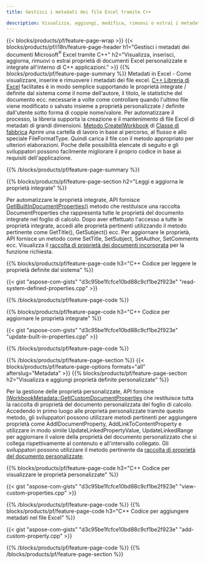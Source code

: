 ```yaml
---
title: Gestisci i metadati dei file Excel tramite C++

description: Visualizza, aggiungi, modifica, rimuovi o estrai i metadati dei file Excel utilizzando la libreria C++
---
```

{{< blocks/products/pf/feature-page-wrap >}}
{{< blocks/products/pf/i18n/feature-page-header h1="Gestisci i metadati dei documenti Microsoft<sup>&reg;</sup> Excel tramite C++" h2="Visualizza, inserisci, aggiorna, rimuovi o estrai proprietà di documenti Excel personalizzate e integrate all\'interno di C++ applicazioni." >}}
{{% blocks/products/pf/feature-page-summary %}}
Metadati in Excel - Come visualizzare, inserire e rimuovere i metadati dei file excel. [C++ Libreria di Excel](/cells/cpp/) faclitates è in modo semplice supportando le proprietà integrate / definite dal sistema come il nome dell'autore, il titolo, le statistiche del documento ecc. necessarie a volte come controllare quando l'ultimo file viene modificato o salvato insieme a proprietà personalizzate / definite dall'utente sotto forma di coppie nome/valore. Per automatizzare il processo, la libreria supporta la creazione e il mantenimento di file Excel di metadati di grandi dimensioni. [Metodo CreateIWorkbook](https://reference.aspose.com/cells/cpp/class/aspose.cells.factory#a93f7282b976d2a001d44198dedaceee8) di [Classe di fabbrica](https://reference.aspose.com/cells/cpp/class/aspose.cells.factory) Aprire una cartella di lavoro in base al percorso, al flusso e allo speciale FileFormatType. Quindi carica il file con il metodo appropriato per ulteriori elaborazioni. Poche delle possibilità elencate di seguito e gli sviluppatori possono facilmente migliorare il proprio codice in base ai requisiti dell'applicazione. 
 
{{% /blocks/products/pf/feature-page-summary %}}

{{% blocks/products/pf/feature-page-section h2="Leggi e aggiorna le proprietà integrate" %}}

Per automatizzare le proprietà integrate, API fornisce [GetIBuiltInDocumentProperties()](https://reference.aspose.com/cells/cpp/class/aspose.cells.metadata.i_workbook_metadata) metodo che restituisce una raccolta DocumentProperties che rappresenta tutte le proprietà del documento integrate nel foglio di calcolo. Dopo aver effettuato l'accesso a tutte le proprietà integrate, accedi alle proprietà pertinenti utilizzando il metodo pertinente come GetTitle(), GetSubject() ecc. Per aggiornare le proprietà, API fornisce un metodo come SetTitle, SetSubject, SetAuthor, SetComments ecc. Visualizza il [raccolta di proprietà dei documenti incorporata](https://reference.aspose.com/cells/cpp/class/aspose.cells.properties.i_built_in_document_property_collection) per la funzione richiesta.

{{% blocks/products/pf/feature-page-code h3="C++ Codice per leggere le proprietà definite dal sistema" %}}

{{< gist "aspose-com-gists" "d3c95be1fcfce10bd88c9cf1be2f923e" "read-system-defined-properties.cpp" >}}

{{% /blocks/products/pf/feature-page-code %}}

{{% blocks/products/pf/feature-page-code h3="C++ Codice per aggiornare le proprietà integrate" %}}

{{< gist "aspose-com-gists" "d3c95be1fcfce10bd88c9cf1be2f923e" "update-built-in-properties.cpp" >}}

{{% /blocks/products/pf/feature-page-code %}}


{{% /blocks/products/pf/feature-page-section %}}
{{< blocks/products/pf/feature-page-options formats="all" afterslug="Metadata" >}}
{{% blocks/products/pf/feature-page-section h2="Visualizza e aggiungi proprietà definite personalizzate" %}}

Per la gestione delle proprietà personalizzate, API fornisce [IWorkbookMetadata::GetICustomDocumentProperties](https://reference.aspose.com/cells/cpp/class/aspose.cells.metadata.i_workbook_metadata#a69f0226813ce18c03ebc13b8ca691e79) che restituisce tutta la raccolta di proprietà del documento personalizzata del foglio di calcolo. Accedendo in primo luogo alle proprietà personalizzate tramite questo metodo, gli sviluppatori possono utilizzare metodi pertinenti per aggiungere proprietà come AddIDocumentProperty, AddLinkToContentProperty e utilizzare in modo simile UpdateLinkedPropertyValue, UpdateLinkedRange per aggiornare il valore della proprietà del documento personalizzato che si collega rispettivamente al contenuto e all'intervallo collegato. Gli sviluppatori possono utilizzare il metodo pertinente da [raccolta di proprietà del documento personalizzate](https://reference.aspose.com/cells/cpp/class/aspose.cells.properties.i_custom_document_property_collection).

{{% blocks/products/pf/feature-page-code h3="C++ Codice per visualizzare le proprietà personalizzate" %}}

{{< gist "aspose-com-gists" "d3c95be1fcfce10bd88c9cf1be2f923e" "view-custom-properties.cpp" >}}

{{% /blocks/products/pf/feature-page-code %}}
{{% blocks/products/pf/feature-page-code h3="C++ Codice per aggiungere metadati nel file Excel" %}}

{{< gist "aspose-com-gists" "d3c95be1fcfce10bd88c9cf1be2f923e" "add-custom-property.cpp" >}}

{{% /blocks/products/pf/feature-page-code %}}
{{% /blocks/products/pf/feature-page-section %}}
